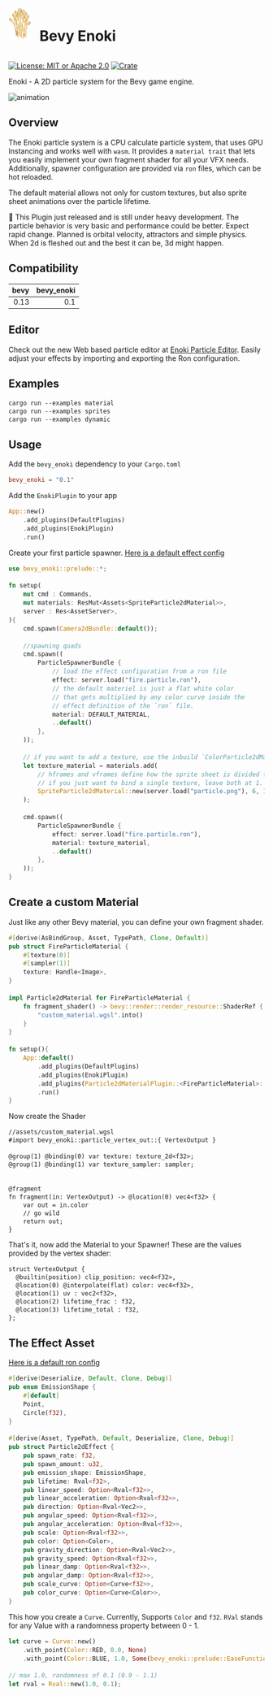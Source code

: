 <div style="display:flex;gap:1rem;">
    <img src="docs/icon.png" width="45" height="64">
    <h1 style="border:none">Bevy Enoki</h1>
</div>

[![License: MIT or Apache 2.0](https://img.shields.io/badge/License-MIT%20or%20Apache2-blue.svg)](./LICENSE)
[![Crate](https://img.shields.io/crates/v/bevy_enoki.svg)](https://crates.io/crates/bevy_enoki)

Enoki - A 2D particle system for the Bevy game engine.

![animation](docs/output.gif)

## Overview

The Enoki particle system is a CPU calculate particle system, that uses GPU Instancing and works well with `wasm`. It provides a `material trait`
that lets you easily implement your own fragment shader for all your VFX needs.
Additionally, spawner configuration are provided via `ron` files, which can be hot reloaded.

The default material allows not only for custom textures, but also sprite sheet animations over the particle lifetime.

🚧 This Plugin just released and is still under heavy development. The particle behavior is very basic and performance could be better.
Expect rapid change. Planned is orbital velocity, attractors and simple physics. When 2d is fleshed out and the best it can be, 3d might happen.

## Compatibility

| bevy | bevy_enoki |
| ---: | ---------: |
| 0.13 |        0.1 |

## Editor

Check out the new Web based particle editor at [Enoki Particle Editor](https://lommix.com/wasm/particle/index.html).
Easily adjust your effects by importing and exporting the Ron configuration.

## Examples

```shell
cargo run --examples material
cargo run --examples sprites
cargo run --examples dynamic
```

## Usage

Add the `bevy_enoki` dependency to your `Cargo.toml`

```toml
bevy_enoki = "0.1"
```

Add the `EnokiPlugin` to your app

```rust
App::new()
    .add_plugins(DefaultPlugins)
    .add_plugins(EnokiPlugin)
    .run()
```

Create your first particle spawner. [Here is a default effect config](assets/base.particle.ron)

```rust
use bevy_enoki::prelude::*;

fn setup(
    mut cmd : Commands,
    mut materials: ResMut<Assets<SpriteParticle2dMaterial>>,
    server : Res<AssetServer>,
){
    cmd.spawn(Camera2dBundle::default());

    //spawning quads
    cmd.spawn((
        ParticleSpawnerBundle {
            // load the effect configuration from a ron file
            effect: server.load("fire.particle.ron"),
            // the default materiel is just a flat white color
            // that gets multiplied by any color curve inside the
            // effect definition of the `ron` file.
            material: DEFAULT_MATERIAL,
            ..default()
        },
    ));

    // if you want to add a texture, use the inbuild `ColorParticle2dMaterial`
    let texture_material = materials.add(
        // hframes and vframes define how the sprite sheet is divided for animations,
        // if you just want to bind a single texture, leave both at 1.
        SpriteParticle2dMaterial::new(server.load("particle.png"), 6, 1),
    );

    cmd.spawn((
        ParticleSpawnerBundle {
            effect: server.load("fire.particle.ron"),
            material: texture_material,
            ..default()
        },
    ));
}
```

## Create a custom Material

Just like any other Bevy material, you can define your own
fragment shader.

```rust
#[derive(AsBindGroup, Asset, TypePath, Clone, Default)]
pub struct FireParticleMaterial {
    #[texture(0)]
    #[sampler(1)]
    texture: Handle<Image>,
}

impl Particle2dMaterial for FireParticleMaterial {
    fn fragment_shader() -> bevy::render::render_resource::ShaderRef {
        "custom_material.wgsl".into()
    }
}

fn setup(){
    App::default()
        .add_plugins(DefaultPlugins)
        .add_plugins(EnokiPlugin)
        .add_plugins(Particle2dMaterialPlugin::<FireParticleMaterial>::default())
        .run()
}
```

Now create the Shader

```wgsl
//assets/custom_material.wgsl
#import bevy_enoki::particle_vertex_out::{ VertexOutput }

@group(1) @binding(0) var texture: texture_2d<f32>;
@group(1) @binding(1) var texture_sampler: sampler;


@fragment
fn fragment(in: VertexOutput) -> @location(0) vec4<f32> {
    var out = in.color
    // go wild
    return out;
}
```

That's it, now add the Material to your Spawner! These are the values provided by the vertex shader:

```wgsl
struct VertexOutput {
  @builtin(position) clip_position: vec4<f32>,
  @location(0) @interpolate(flat) color: vec4<f32>,
  @location(1) uv : vec2<f32>,
  @location(2) lifetime_frac : f32,
  @location(3) lifetime_total : f32,
};
```

## The Effect Asset

[Here is a default ron config](assets/base.particle.ron)

```rust
#[derive(Deserialize, Default, Clone, Debug)]
pub enum EmissionShape {
    #[default]
    Point,
    Circle(f32),
}

#[derive(Asset, TypePath, Default, Deserialize, Clone, Debug)]
pub struct Particle2dEffect {
    pub spawn_rate: f32,
    pub spawn_amount: u32,
    pub emission_shape: EmissionShape,
    pub lifetime: Rval<f32>,
    pub linear_speed: Option<Rval<f32>>,
    pub linear_acceleration: Option<Rval<f32>>,
    pub direction: Option<Rval<Vec2>>,
    pub angular_speed: Option<Rval<f32>>,
    pub angular_acceleration: Option<Rval<f32>>,
    pub scale: Option<Rval<f32>>,
    pub color: Option<Color>,
    pub gravity_direction: Option<Rval<Vec2>>,
    pub gravity_speed: Option<Rval<f32>>,
    pub linear_damp: Option<Rval<f32>>,
    pub angular_damp: Option<Rval<f32>>,
    pub scale_curve: Option<Curve<f32>>,
    pub color_curve: Option<Curve<Color>>,
}
```

This how you create a `Curve`. Currently, Supports `Color` and `f32`.
`RVal` stands for any Value with a randomness property between 0 - 1.

```rust
let curve = Curve::new()
    .with_point(Color::RED, 0.0, None)
    .with_point(Color::BLUE, 1.0, Some(bevy_enoki::prelude::EaseFunction::SineInOut));

// max 1.0, randomness of 0.1 (0.9 - 1.1)
let rval = Rval::new(1.0, 0.1);
```
